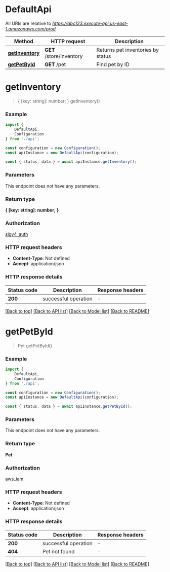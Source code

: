 # DefaultApi

All URIs are relative to *https://abc123.execute-api.us-east-1.amazonaws.com/prod*

|Method | HTTP request | Description|
|------------- | ------------- | -------------|
|[**getInventory**](#getinventory) | **GET** /store/inventory | Returns pet inventories by status|
|[**getPetById**](#getpetbyid) | **GET** /pet | Find pet by ID|

# **getInventory**
> { [key: string]: number; } getInventory()


### Example

```typescript
import {
    DefaultApi,
    Configuration
} from './api';

const configuration = new Configuration();
const apiInstance = new DefaultApi(configuration);

const { status, data } = await apiInstance.getInventory();
```

### Parameters
This endpoint does not have any parameters.


### Return type

**{ [key: string]: number; }**

### Authorization

[sigv4_auth](../README.md#sigv4_auth)

### HTTP request headers

 - **Content-Type**: Not defined
 - **Accept**: application/json


### HTTP response details
| Status code | Description | Response headers |
|-------------|-------------|------------------|
|**200** | successful operation |  -  |

[[Back to top]](#) [[Back to API list]](../README.md#documentation-for-api-endpoints) [[Back to Model list]](../README.md#documentation-for-models) [[Back to README]](../README.md)

# **getPetById**
> Pet getPetById()


### Example

```typescript
import {
    DefaultApi,
    Configuration
} from './api';

const configuration = new Configuration();
const apiInstance = new DefaultApi(configuration);

const { status, data } = await apiInstance.getPetById();
```

### Parameters
This endpoint does not have any parameters.


### Return type

**Pet**

### Authorization

[aws_iam](../README.md#aws_iam)

### HTTP request headers

 - **Content-Type**: Not defined
 - **Accept**: application/json


### HTTP response details
| Status code | Description | Response headers |
|-------------|-------------|------------------|
|**200** | successful operation |  -  |
|**404** | Pet not found |  -  |

[[Back to top]](#) [[Back to API list]](../README.md#documentation-for-api-endpoints) [[Back to Model list]](../README.md#documentation-for-models) [[Back to README]](../README.md)

